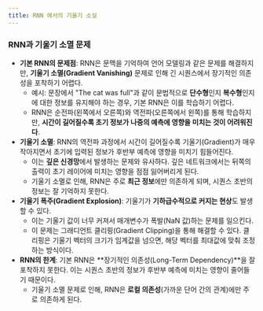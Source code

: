 ```yaml
---
title: RNN 에서의 기울기 소실
---
```


### RNN과 기울기 소멸 문제

- **기본 RNN의 문제점**: RNN은 문맥을 기억하여 언어 모델링과 같은 문제를 해결하지만, **기울기 소멸(Gradient Vanishing)** 문제로 인해 긴 시퀀스에서 장기적인 의존성을 포착하기 어렵다.
    - 예시: 문장에서 "The cat was full"과 같이 문법적으로 **단수형**인지 **복수형**인지에 대한 정보를 유지해야 하는 경우, 기본 RNN은 이를 학습하기 어렵다.
    - RNN은 순전파(왼쪽에서 오른쪽)와 역전파(오른쪽에서 왼쪽)를 통해 학습하지만, **시간이 길어질수록 초기 정보가 나중의 예측에 영향을 미치는 것이 어려워진다**.
- **기울기 소멸**: RNN의 역전파 과정에서 시간이 길어질수록 기울기(Gradient)가 매우 작아지면서 초기에 입력된 정보가 후반부 예측에 영향을 미치기 힘들어진다.
    - 이는 **깊은 신경망**에서 발생하는 문제와 유사하다. 깊은 네트워크에서는 뒤쪽의 출력이 초기 레이어에 미치는 영향을 점점 잃어버리게 된다.
    - 기울기 소멸로 인해, RNN은 주로 **최근 정보**에만 의존하게 되며, 시퀀스 초반의 정보는 잘 기억하지 못한다.
- **기울기 폭주(Gradient Explosion)**: 기울기가 **기하급수적으로 커지는 현상**도 발생할 수 있다.
    - 이는 기울기 값이 너무 커져서 매개변수가 폭발(NaN 값)하는 문제를 일으킨다.
    - 이 문제는 그래디언트 클리핑(Gradient Clipping)을 통해 해결할 수 있다. 클리핑은 기울기 벡터의 크기가 임계값을 넘으면, 해당 벡터를 최대값에 맞춰 조정하는 방식이다.
- **RNN의 한계**: 기본 RNN은 **장기적인 의존성(Long-Term Dependency)**을 잘 포착하지 못한다. 이는 시퀀스 초반의 정보가 후반부 예측에 미치는 영향이 줄어들기 때문이다.
    - 기울기 소멸 문제로 인해, RNN은 **로컬 의존성**(가까운 단어 간의 관계)에만 주로 의존하게 된다.